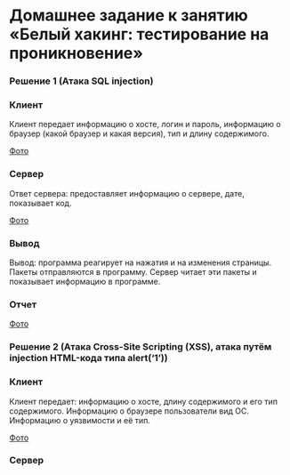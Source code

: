 # Домашнее задание к занятию «Белый хакинг: тестирование на проникновение»

### Решение 1 (Атака SQL injection) 
### Клиент
Клиент передает информацию о хосте, логин и пароль, информацию о браузер (какой браузер и какая версия), тип и длину содержимого.

[Фото](/2.jpg)

### Сервер
Ответ сервера: предоставляет информацию о сервере, дате, показывает код.

[Фото](/1.jpg)

### Вывод

Вывод: программа реагирует на нажатия и на изменения страницы. Пакеты отправляются в программу. Сервер читает эти пакеты и показывает информацию в программе. 

### Отчет
[Фото](/3.png)

### Решение 2 (Атака Cross-Site Scripting (XSS), атака путём injection HTML-кода типа alert(‘1’))

### Клиент

Клиент передает: информацию о хосте, длину содержимого и его тип содержимого. Информацию о браузере пользователи вид OC. Информацию о уязвимости и её тип.

[Фото](/4.jpg)

### Сервер




















